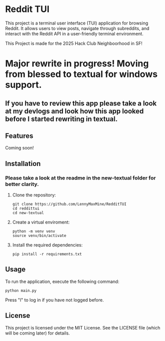 # Reddit TUI

This project is a terminal user interface (TUI) application for browsing Reddit. It allows users to view posts, navigate through subreddits, and interact with the Reddit API in a user-friendly terminal environment.

This Project is made for the 2025 Hack Club Neighboorhood in SF!


# Major rewrite in progress! Moving from blessed to textual for windows support.

## If you have to review this app please take a look at my devlogs and look how this app looked before I started rewriting in textual.


## Features

Coming soon!

## Installation

### Please take a look at the readme in the new-textual folder for better clarity.

1. Clone the repository:
   ```
   git clone https://github.com/LennyMaxMine/RedditTUI
   cd reddittui
   cd new-textual
   ```
2. Create a virtual enviroment:
   ```
   python -m venv venv
   source venv/bin/activate
   ```

3. Install the required dependencies:
   ```
   pip install -r requirements.txt
   ```

## Usage

To run the application, execute the following command:
```
python main.py
```

Press "l" to log in if you have not logged before.

## License

This project is licensed under the MIT License. See the LICENSE file (which will be coming later) for details.
